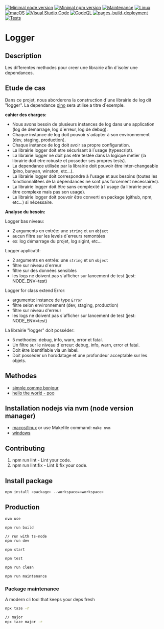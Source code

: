 [![Minimal node version](https://img.shields.io/static/v1?label=node&message=%3E=18.15&logo=node.js&color)](https://nodejs.org/about/releases/)
[![Minimal npm version](https://img.shields.io/static/v1?label=npm&message=%3E=8.5.5&logo=npm&color)](https://github.com/npm/cli/releases)
[![Maintenance](https://img.shields.io/badge/Maintained%3F-yes-green.svg)](https://GitHub.com/stephen-shopopop/node-ts/graphs/commit-activity)
[![Linux](https://svgshare.com/i/Zhy.svg)](https://svgshare.com/i/Zhy.svg)
[![macOS](https://svgshare.com/i/ZjP.svg)](https://svgshare.com/i/ZjP.svg)
[![Visual Studio Code](https://img.shields.io/badge/--007ACC?logo=visual%20studio%20code&logoColor=ffffff)](https://code.visualstudio.com/)
[![CodeQL](https://github.com/stephen-shopopop/logger/actions/workflows/github-code-scanning/codeql/badge.svg)](https://github.com/stephen-shopopop/logger/actions/workflows/github-code-scanning/codeql)
[![pages-build-deployment](https://github.com/stephen-shopopop/logger/actions/workflows/pages/pages-build-deployment/badge.svg)](https://github.com/stephen-shopopop/logger/actions/workflows/pages/pages-build-deployment)
[![Tests](https://github.com/stephen-shopopop/logger/actions/workflows/test.yml/badge.svg)](https://github.com/stephen-shopopop/logger/actions/workflows/test.yml)

# Logger

## Description

Les differentes methodes pour creer une librairie afin d´isoler une dependances.

## Etude de cas

Dans ce projet, nous aborderons la construction d´une librairie de log dit "logger".
La dependance [pino](https://getpino.io) sera utilise a titre d´exemple.

__cahier des charges:__

- Nous avons besoin de plusieurs instances de log dans une application (log de demarrage, log d´erreur, log de debug).
- Chaque instance de log doit pouvoir s´adapter à son environnement (dev, staging, production).
- Chaque instance de log doit avoir sa propre configuration.
- La librairie logger doit etre sécurisant à l´usage (typescript).
- La librairie logger ne doit pas etre testée dans la logique metier (la librairie doit etre robuste et posseder ses propres tests).
- La dependance utilisée par la librairie doit pouvoir être inter-changeable (pino, bunyan, winston, etc...).
- La librairie logger doit correspondre à l'usage et aux besoins (toutes les fonctionnalitées de la dépendances ne sont pas forcement necessaires).
- La librairie logger doit être sans complexité à l´usage (la librairie peut être complexe mais pas son usage).
- La librairie logger doit pouvoir être converti en package (github, npm, etc...) si nécessaire.

__Analyse du besoin:__

Logger bas niveau:

- 2 arguments en entrée: une `string` et un `object`
- aucun filtre sur les levels d´erreurs remontées
- ex: log démarrage du projet, log sigint, etc...

Logger applicatif:

- 2 arguments en entrée: une `string` et un `object`
- filtre sur niveau d´erreur
- filtre sur des données sensibles
- les logs ne doivent pas s´afficher sur lancement de test (jest: NODE_ENV=test)

Logger for class extend Error:

- arguments: instance de type `Error`
- filtre selon environnement (dev, staging, production)
- filtre sur niveau d'erreur
- les logs ne doivent pas s´afficher sur lancement de test (jest: NODE_ENV=test)

La librairie "logger" doit posséder:

- 5 methodes: debug, info, warn, error et fatal. 
- Un filtre sur le niveau d´erreur: debug, info, warn, error et fatal.
- Doit être identifiable via un label.
- Doit posséder un horodatage et une profondeur acceptable sur les objets.

## Methodes

- [simple comme bonjour](https://github.com/stephen-shopopop/logger/tree/main/packages/hello)
- [hello the world - poo](https://github.com/stephen-shopopop/logger/tree/main/packages/logger-poo)

## Installation nodejs via nvm (node version manager)

- [macos/linux](https://github.com/nvm-sh/nvm) or use Makefile command: ```make nvm```
- [windows](https://github.com/coreybutler/nvm-windows)

## Contributing

1. npm run lint - Lint your code.
2. npm run lint:fix - Lint & fix your code.

## Install package

```bash
npm install <package> --workspace=<workspace>
```

## Production

```bash
nvm use

npm run build

// run with ts-node
npm run dev

npm start

npm test

npm run clean

npm run maintenance

```

### Package maintenance

A modern cli tool that keeps your deps fresh

```bash
npx taze -r

// major
npx taze major -r
```
